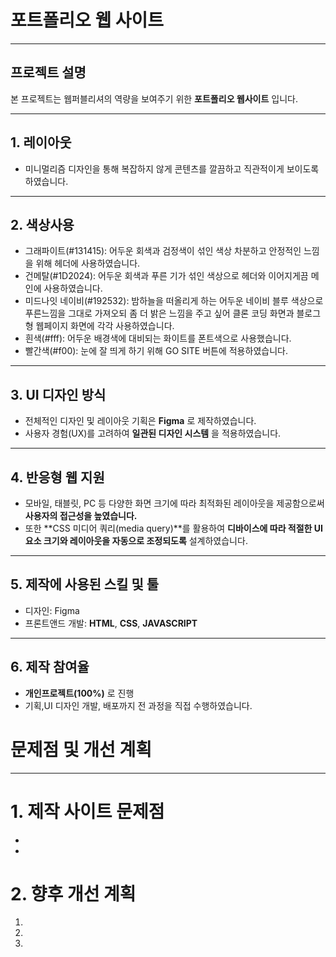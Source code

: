 # 포트폴리오 웹 사이트
---
## 프로젝트 설명
본 프로젝트는 웹퍼블리셔의 역량을 보여주기 위한 **포트폴리오 웹사이트** 입니다.

---
## 1. 레이아웃
* 미니멀리즘 디자인을 통해 복잡하지 않게 콘텐츠를 깔끔하고 직관적이게 보이도록 하였습니다.
---
## 2. 색상사용
* 그래파이트(#131415): 어두운 회색과 검정색이 섞인 색상 차분하고 안정적인 느낌을 위해 헤더에 사용하였습니다.
* 건메탈(#1D2024): 어두운 회색과 푸른 기가 섞인 색상으로 헤더와 이어지게끔 메인에 사용하였습니다.
* 미드나잇 네이비(#192532): 밤하늘을 떠올리게 하는 어두운 네이비 블루 색상으로 푸른느낌을 그대로 가져오되 좀 더 밝은 느낌을 주고 싶어 클론 코딩 화면과 블로그형 웹페이지 화면에 각각 사용하였습니다.
* 흰색(#fff): 어두운 배경색에 대비되는 화이트를 폰트색으로 사용했습니다. 
* 빨간색(#f00): 눈에 잘 띄게 하기 위해 GO SITE 버튼에 적용하였습니다.  
---
## 3. UI 디자인 방식
* 전체적인 디자인 및 레이아웃 기획은 **Figma** 로 제작하였습니다.   
* 사용자 경험(UX)를 고려하여 **일관된 디자인 시스템** 을 적용하였습니다.
---
## 4. 반응형 웹 지원
* 모바일, 태블릿, PC 등 다양한 화면 크기에 따라 최적화된 레이아웃을 제공함으로써 **사용자의 접근성을 높였습니다.**
* 또한 **CSS 미디어 쿼리(media query)**를 활용하여 **디바이스에 따라 적절한 UI 요소 크기와 레이아웃을 자동으로 조정되도록** 설계하였습니다.
---
## 5. 제작에 사용된 스킬 및 툴
* 디자인: Figma 
* 프론트앤드 개발: **HTML**, **CSS**, **JAVASCRIPT**
---
## 6. 제작 참여율
* **개인프로젝트(100%)** 로 진행
* 기획,UI 디자인 개발, 배포까지 전 과정을 직접 수행하였습니다.

# 문제점 및 개선 계획
---

# 1. 제작 사이트 문제점
* 
* 
# 2. 향후 개선 계획
1. 
2. 
3. 